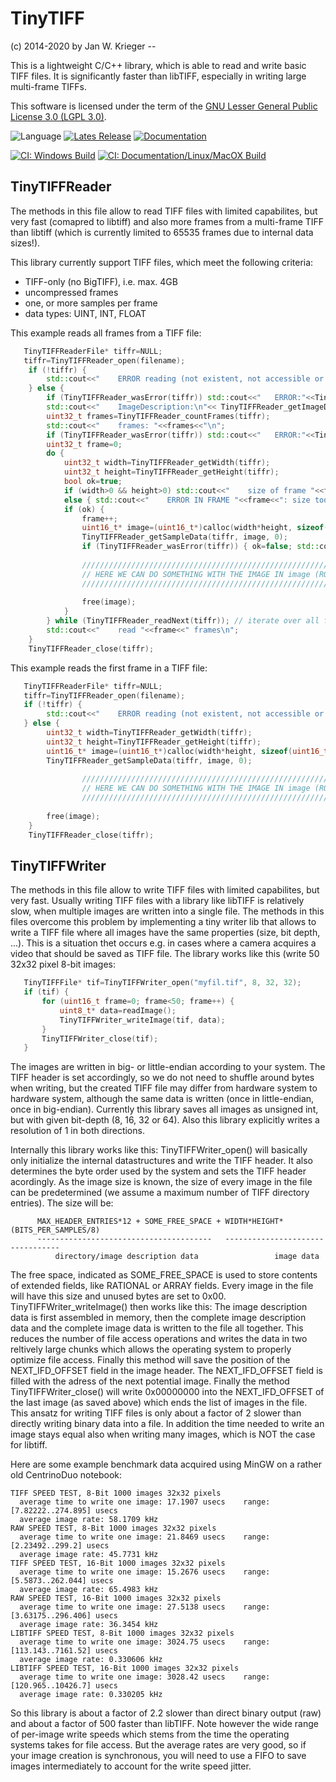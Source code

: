 # TinyTIFF

(c) 2014-2020 by Jan W. Krieger                                                 --

This is a lightweight C/C++ library, which is able to read and write basic TIFF
files. It is significantly faster than libTIFF, especially in writing large
multi-frame TIFFs.

This software is licensed under the term of the [GNU Lesser General Public License 3.0 
(LGPL 3.0)](https://raw.githubusercontent.com/jkriege2/TinyTIFF/master/LICENSE). 


![Language](https://img.shields.io/github/languages/top/jkriege2/TinyTIFF)
[![Lates Release](https://img.shields.io/github/v/release/jkriege2/TinyTIFF)](https://github.com/jkriege2/TinyTIFF/releases)
[![Documentation](https://img.shields.io/badge/documentation-online-blue)](http://jkriege2.github.io/TinyTIFF/)


[![CI: Windows Build](https://img.shields.io/appveyor/ci/jkriege2/TinyTIFF/master?label=CI%20Windows%20Build)](https://ci.appveyor.com/project/jkriege2/TinyTIFF/branch/master) 
[![CI: Documentation/Linux/MacOX Build](https://img.shields.io/travis/jkriege2/TinyTIFF/master?label=CI%3A%20Documentation%2FLinux%2FMacOX%20Build)](https://travis-ci.org/jkriege2/TinyTIFF)


## TinyTIFFReader

The methods in this file allow to read TIFF files with limited capabilites, but very fast (comapred to libtiff) and also more frames from a multi-frame TIFF than libtiff (which is currently limited to 65535 frames due to internal data sizes!).
   
This library currently support TIFF files, which meet the following criteria:
* TIFF-only (no BigTIFF), i.e. max. 4GB
* uncompressed frames
* one, or more samples per frame
* data types: UINT, INT, FLOAT

This example reads all frames from a TIFF file:
```C++
   TinyTIFFReaderFile* tiffr=NULL;
   tiffr=TinyTIFFReader_open(filename); 
    if (!tiffr) { 
        std::cout<<"    ERROR reading (not existent, not accessible or no TIFF file)\n"; 
    } else { 
        if (TinyTIFFReader_wasError(tiffr)) std::cout<<"   ERROR:"<<TinyTIFFReader_getLastError(tiffr)<<"\n"; 
        std::cout<<"    ImageDescription:\n"<< TinyTIFFReader_getImageDescription(tiffr) <<"\n"; 
        uint32_t frames=TinyTIFFReader_countFrames(tiffr); 
        std::cout<<"    frames: "<<frames<<"\n"; 
        if (TinyTIFFReader_wasError(tiffr)) std::cout<<"   ERROR:"<<TinyTIFFReader_getLastError(tiffr)<<"\n"; 
        uint32_t frame=0; 
        do { 
            uint32_t width=TinyTIFFReader_getWidth(tiffr); 
            uint32_t height=TinyTIFFReader_getHeight(tiffr); 
			bool ok=true;
            if (width>0 && height>0) std::cout<<"    size of frame "<<frame<<": "<<width<<"x"<<height<<"\n"; 
            else { std::cout<<"    ERROR IN FRAME "<<frame<<": size too small "<<width<<"x"<<height<<"\n"; ok=false; } 
            if (ok) { 
                frame++; 
                uint16_t* image=(uint16_t*)calloc(width*height, sizeof(uint16_t));  
                TinyTIFFReader_getSampleData(tiffr, image, 0); 
                if (TinyTIFFReader_wasError(tiffr)) { ok=false; std::cout<<"   ERROR:"<<TinyTIFFReader_getLastError(tiffr)<<"\n"; } 
				
                ///////////////////////////////////////////////////////////////////
				// HERE WE CAN DO SOMETHING WITH THE IMAGE IN image (ROW-MAJOR!)
                ///////////////////////////////////////////////////////////////////
				
                free(image); 
            } 
        } while (TinyTIFFReader_readNext(tiffr)); // iterate over all frames
        std::cout<<"    read "<<frame<<" frames\n"; 
    } 
    TinyTIFFReader_close(tiffr); 
```
   
This example reads the first frame in a TIFF file:
```C++
   TinyTIFFReaderFile* tiffr=NULL;
   tiffr=TinyTIFFReader_open(filename); 
   if (!tiffr) { 
        std::cout<<"    ERROR reading (not existent, not accessible or no TIFF file)\n"; 
   } else { 
		uint32_t width=TinyTIFFReader_getWidth(tiffr); 
        uint32_t height=TinyTIFFReader_getHeight(tiffr); 
		uint16_t* image=(uint16_t*)calloc(width*height, sizeof(uint16_t));  
        TinyTIFFReader_getSampleData(tiffr, image, 0); 
				
                ///////////////////////////////////////////////////////////////////
				// HERE WE CAN DO SOMETHING WITH THE IMAGE IN image (ROW-MAJOR!)
                ///////////////////////////////////////////////////////////////////
				
		free(image); 
	} 
    TinyTIFFReader_close(tiffr); 
```
   
## TinyTIFFWriter

The methods in this file allow to write TIFF files with limited capabilites,  but very fast. Usually writing TIFF files with a library like libTIFF is relatively slow, when multiple images are written into a single file. The methods in this files overcome this problem by implementing a tiny writer lib that allows to write a TIFF file where all images have the same properties (size, bit depth, ...). This is a situation thet occurs e.g. in cases where a camera acquires a video that should be saved as TIFF file. The library works like this (write 50 32x32 pixel 8-bit images:
```C++
   TinyTIFFFile* tif=TinyTIFFWriter_open("myfil.tif", 8, 32, 32);
   if (tif) {
       for (uint16_t frame=0; frame<50; frame++) {
           uint8_t* data=readImage();
           TinyTIFFWriter_writeImage(tif, data);
       }
       TinyTIFFWriter_close(tif);
   }
```
The images are written in big- or little-endian according to your system. The TIFF header is set accordingly, so we do not need to shuffle around bytes when writing, but the created TIFF file may differ from hardware system to hardware system, although the same data is written (once in little-endian, once in big-endian). Currently this library saves all images as unsigned int, but with given bit-depth (8, 16, 32 or 64). Also this library explicitly writes a resolution of 1 in both directions.

Internally this library works like this: TinyTIFFWriter_open() will basically only initialize the internal datastructures and write the TIFF header. It also determines the byte order used by the system and sets the TIFF header acordingly. As the image size is known, the size of every image in the file can be predetermined (we assume a maximum number of TIFF directory entries). The size will be: 
```
      MAX_HEADER_ENTRIES*12 + SOME_FREE_SPACE + WIDTH*HEIGHT*(BITS_PER_SAMPLES/8)
      ---------------------------------------   ---------------------------------
          directory/image description data                 image data
```
The free space, indicated as SOME_FREE_SPACE is used to store contents of extended fields, like RATIONAL or ARRAY fields. Every image in the file will have this size and unused bytes are set to 0x00. TinyTIFFWriter_writeImage() then works like this: The image description data is first assembled in memory, then the complete image description data and the complete image data is written to the file all together. This reduces the number of file access operations and writes the data in two reltively large chunks which allows the operating system to properly optimize file access. Finally this method will save the position of the  NEXT_IFD_OFFSET field in the image header. The  NEXT_IFD_OFFSET field is filled with the adress of the next potential image. Finally the method TinyTIFFWriter_close() will write  0x00000000 into the NEXT_IFD_OFFSET of the last image (as saved above) which ends the list of images in the file. This ansatz for writing TIFF files is only about a factor of 2 slower than directly writing binary data into a file. In addition the time needed to write an image stays equal also when writing many images, which is NOT the case for libtiff. 

Here are some example benchmark data acquired using MinGW on a rather old CentrinoDuo notebook:
```
TIFF SPEED TEST, 8-Bit 1000 images 32x32 pixels
  average time to write one image: 17.1907 usecs    range: [7.82222..274.895] usecs
  average image rate: 58.1709 kHz
RAW SPEED TEST, 8-Bit 1000 images 32x32 pixels
  average time to write one image: 21.8469 usecs    range: [2.23492..299.2] usecs
  average image rate: 45.7731 kHz
TIFF SPEED TEST, 16-Bit 1000 images 32x32 pixels
  average time to write one image: 15.2676 usecs    range: [5.5873..262.044] usecs
  average image rate: 65.4983 kHz
RAW SPEED TEST, 16-Bit 1000 images 32x32 pixels
  average time to write one image: 27.5138 usecs    range: [3.63175..296.406] usecs
  average image rate: 36.3454 kHz
LIBTIFF SPEED TEST, 8-Bit 1000 images 32x32 pixels
  average time to write one image: 3024.75 usecs    range: [113.143..7161.52] usecs
  average image rate: 0.330606 kHz
LIBTIFF SPEED TEST, 16-Bit 1000 images 32x32 pixels
  average time to write one image: 3028.42 usecs    range: [120.965..10426.7] usecs
  average image rate: 0.330205 kHz
```
So this library is about a factor of 2.2 slower than direct binary output (raw) and about a factor of 500 faster than libTIFF. Note however the wide range of per-image write speeds which stems from the time the operating systems takes for file access. But the average rates are very good, so if your image creation is synchronous, you will need to use a FIFO to save images intermediately to account for the write speed jitter.
   
